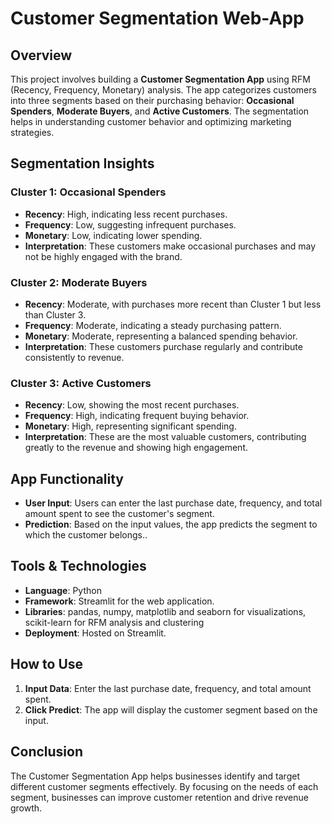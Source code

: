 # Customer Segmentation Web-App

## Overview
This project involves building a **Customer Segmentation App** using RFM (Recency, Frequency, Monetary) analysis. The app categorizes customers into three segments based on their purchasing behavior: **Occasional Spenders**, **Moderate Buyers**, and **Active Customers**. The segmentation helps in understanding customer behavior and optimizing marketing strategies.

## Segmentation Insights
### Cluster 1: Occasional Spenders
- **Recency**: High, indicating less recent purchases.
- **Frequency**: Low, suggesting infrequent purchases.
- **Monetary**: Low, indicating lower spending.
- **Interpretation**: These customers make occasional purchases and may not be highly engaged with the brand.

### Cluster 2: Moderate Buyers
- **Recency**: Moderate, with purchases more recent than Cluster 1 but less than Cluster 3.
- **Frequency**: Moderate, indicating a steady purchasing pattern.
- **Monetary**: Moderate, representing a balanced spending behavior.
- **Interpretation**: These customers purchase regularly and contribute consistently to revenue.

### Cluster 3: Active Customers
- **Recency**: Low, showing the most recent purchases.
- **Frequency**: High, indicating frequent buying behavior.
- **Monetary**: High, representing significant spending.
- **Interpretation**: These are the most valuable customers, contributing greatly to the revenue and showing high engagement.

## App Functionality
- **User Input**: Users can enter the last purchase date, frequency, and total amount spent to see the customer's segment.
- **Prediction**: Based on the input values, the app predicts the segment to which the customer belongs..

## Tools & Technologies
- **Language**: Python
- **Framework**: Streamlit for the web application.
- **Libraries**: pandas, numpy, matplotlib and seaborn for visualizations, scikit-learn for RFM analysis and clustering
- **Deployment**: Hosted on Streamlit.

## How to Use
1. **Input Data**: Enter the last purchase date, frequency, and total amount spent.
2. **Click Predict**: The app will display the customer segment based on the input.

## Conclusion
The Customer Segmentation App helps businesses identify and target different customer segments effectively. By focusing on the needs of each segment, businesses can improve customer retention and drive revenue growth.
